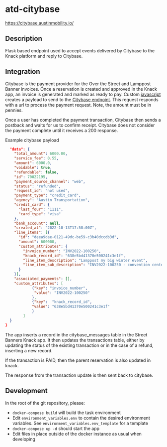 # atd-citybase

https://citybase.austinmobility.io/

## Description

Flask based endpoint used to accept events delivered by Citybase to the Knack platform and reply to Citybase.

## Integration

Citybase is the payment provider for the Over the Street and Lamppost Banner invoices.
Once a reservation is created and approved in the Knack app, an invoice is generated and marked as ready to pay. Custom [javascript](https://github.com/cityofaustin/atd-knack/blob/master/code/street-banner/street-banner.js#L417) creates a payload to send to the [Citybase endpoint](https://invoice-service.prod.cityba.se/invoices/austin_tx_transportation/street_banner). This request responds with a url to process the payment request. Note, the amount must be in pennies.

Once a user has completed the payment transaction, Citybase then sends a postback and waits for us to confirm receipt. Citybase does not consider the payment complete until it receives a 200 response.

Example citybase payload
```json
  "data": {
    "total_amount": 6000.00,
    "service_fee": 0.55,
    "amount": 6000.0,
    "voidable": true,
    "refundable": false,
    "id": 70022195,
    "payment_source_channel": "web",
    "status": "refunded",
    "request_id": "not used",
    "payment_type": "credit_card",
    "agency": "Austin Transportation",
    "credit_card": {
      "last_four": "1111",
      "card_type": "visa"
    },
    "bank_account": null,
    "created_at": "2022-10-13T17:58:00Z",
    "line_items": [{
      "id": "deea9dae-0121-49dc-be59-c3b40dccdb3d",
      "amount": 600000,
      "custom_attributes": {
        "invoice_number": "INV2022-100250",
        "knack_record_id": "638e5bd41370e500241c3e1f",
        "line_item_description": "Lamppost my big winter event",
        "line_item_sub_description": "INV2022-100250 - convention center"
      }
    }],
    "associated_payments": [],
    "custom_attributes": [      
			{"key": "invoice_number",
			 "value": "INV2022-100250"
			},
			{"key":  "knack_record_id", 
			"value": "638e5bd41370e500241c3e1f"
			}
		]
  }
}
```

The app inserts a record in the citybase_messages table in the Street Banners Knack app. 
It then updates the transactions table, either by updating the status of the existing transaction or in the case of a refund, inserting a new record.

If the transaction is PAID, then the parent reservation is also updated in knack. 

The response from the transaction update is then sent back to citybase. 

## Development

In the root of the git repository, please:
* `docker-compose build` will build the task environment
* Edit `environment_variables.env` to contain the desired environment variables. See `environment_variables.env_template` for a template
* `docker-compose up -d` should start the app
* Edit files in place outside of the docker instance as usual when developing
